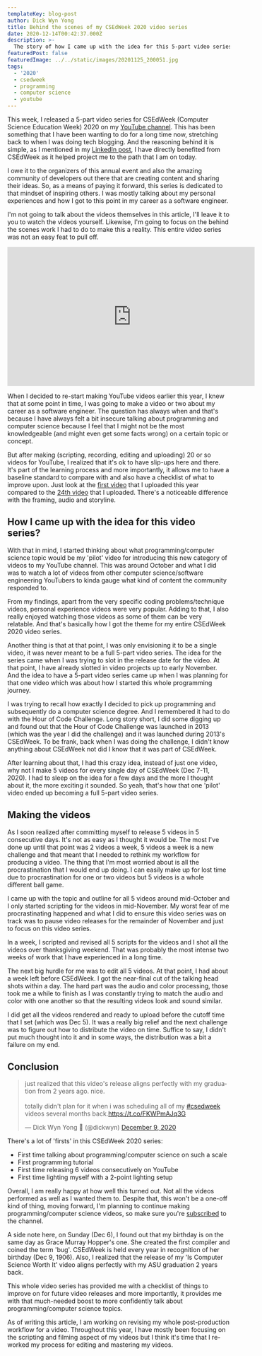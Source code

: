 ```yaml
---
templateKey: blog-post
author: Dick Wyn Yong
title: Behind the scenes of my CSEdWeek 2020 video series
date: 2020-12-14T00:42:37.000Z
description: >-
  The story of how I came up with the idea for this 5-part video series and also some reflecting thoughts about the experience of producing the videos.
featuredPost: false
featuredImage: ../../static/images/20201125_200051.jpg
tags:
  - '2020'
  - csedweek
  - programming
  - computer science
  - youtube
---
```


This week, I released a 5-part video series for CSEdWeek (Computer Science Education Week) 2020 on my [YouTube channel](https://youtube.com/dickwyn). This has been something that I have been wanting to do for a long time now, stretching back to when I was doing tech blogging. And the reasoning behind it is simple, as I mentioned in my [LinkedIn post](https://www.linkedin.com/posts/dickwyn_how-i-started-programming-activity-6741732601083641857-YogF), I have directly benefited from CSEdWeek as it helped project me to the path that I am on today.

I owe it to the organizers of this annual event and also the amazing community of developers out there that are creating content and sharing their ideas. So, as a means of paying it forward, this series is dedicated to that mindset of inspiring others. I was mostly talking about my personal experiences and how I got to this point in my career as a software engineer.

I'm not going to talk about the videos themselves in this article, I'll leave it to you to watch the videos yourself. Likewise, I'm going to focus on the behind the scenes work I had to do to make this a reality. This entire video series was not an easy feat to pull off.

<iframe width="560" height="315" src="https://www.youtube.com/embed/videoseries?list=PL9s9Nme1ZC44dKJ2Zf-53LUxQsbcvg2jw" frameborder="0" allow="accelerometer; autoplay; clipboard-write; encrypted-media; gyroscope; picture-in-picture" allowfullscreen></iframe>

When I decided to re-start making YouTube videos earlier this year, I knew that at some point in time, I was going to make a video or two about my career as a software engineer. The question has always when and that's because I have always felt a bit insecure talking about programming and computer science because I feel that I might not be the most knowledgeable (and might even get some facts wrong) on a certain topic or concept.

But after making (scripting, recording, editing and uploading) 20 or so videos for YouTube, I realized that it's ok to have slip-ups here and there. It's part of the learning process and more importantly, it allows me to have a baseline standard to compare with and also have a checklist of what to improve upon. Just look at the [first video](https://youtu.be/FWWR2YjR7SQ) that I uploaded this year compared to the [24th video](https://youtu.be/Yc53Yg2xY6Y) that I uploaded. There's a noticeable difference with the framing, audio and storyline.

## How I came up with the idea for this video series?

With that in mind, I started thinking about what programming/computer science topic would be my 'pilot' video for introducing this new category of videos to my YouTube channel. This was around October and what I did was to watch a lot of videos from other computer science/software engineering YouTubers to kinda gauge what kind of content the community responded to.

From my findings, apart from the very specific coding problems/technique videos, personal experience videos were very popular. Adding to that, I also really enjoyed watching those videos as some of them can be very relatable. And that's basically how I got the theme for my entire CSEdWeek 2020 video series.

Another thing is that at that point, I was only envisioning it to be a single video, it was never meant to be a full 5-part video series. The idea for the series came when I was trying to slot in the release date for the video. At that point, I have already slotted in video projects up to early November. And the idea to have a 5-part video series came up when I was planning for that one video which was about how I started this whole programming journey.

I was trying to recall how exactly I decided to pick up programming and subsequently do a computer science degree. And I remembered it had to do with the Hour of Code Challenge. Long story short, I did some digging up and found out that the Hour of Code Challenge was launched in 2013 (which was the year I did the challenge) and it was launched during 2013's CSEdWeek. To be frank, back when I was doing the challenge, I didn't know anything about CSEdWeek not did I know that it was part of CSEdWeek.

After learning about that, I had this crazy idea, instead of just one video, why not I make 5 videos for every single day of CSEdWeek (Dec 7-11, 2020). I had to sleep on the idea for a few days and the more I thought about it, the more exciting it sounded. So yeah, that's how that one 'pilot' video ended up becoming a full 5-part video series.

## Making the videos

As I soon realized after committing myself to release 5 videos in 5 consecutive days. It's not as easy as I thought it would be. The most I've done up until that point was 2 videos a week, 5 videos a week is a new challenge and that meant that I needed to rethink my workflow for producing a video. The thing that I'm most worried about is all the procrastination that I would end up doing. I can easily make up for lost time due to procrastination for one or two videos but 5 videos is a whole different ball game.

I came up with the topic and outline for all 5 videos around mid-October and I only started scripting for the videos in mid-November. My worst fear of me procrastinating happened and what I did to ensure this video series was on track was to pause video releases for the remainder of November and just to focus on this video series.

In a week, I scripted and revised all 5 scripts for the videos and I shot all the videos over thanksgiving weekend. That was probably the most intense two weeks of work that I have experienced in a long time.

The next big hurdle for me was to edit all 5 videos. At that point, I had about a week left before CSEdWeek. I got the near-final cut of the talking head shots within a day. The hard part was the audio and color processing, those took me a while to finish as I was constantly trying to match the audio and color with one another so that the resulting videos look and sound similar.

I did get all the videos rendered and ready to upload before the cutoff time that I set (which was Dec 5). It was a really big relief and the next challenge was to figure out how to distribute the video on time. Suffice to say, I didn't put much thought into it and in some ways, the distribution was a bit a failure on my end.

## Conclusion

<blockquote class="twitter-tweet"><p lang="en" dir="ltr">just realized that this video&#39;s release aligns perfectly with my graduation from 2 years ago. nice.<br><br>totally didn&#39;t plan for it when i was scheduling all of my <a href="https://twitter.com/hashtag/csedweek?src=hash&amp;ref_src=twsrc%5Etfw">#csedweek</a> videos several months back.<a href="https://t.co/FKWPmAJq3G">https://t.co/FKWPmAJq3G</a></p>&mdash; Dick Wyn Yong 🏁 (@dickwyn) <a href="https://twitter.com/dickwyn/status/1336708241837846530?ref_src=twsrc%5Etfw">December 9, 2020</a></blockquote> <script async src="https://platform.twitter.com/widgets.js" charset="utf-8"></script>

There's a lot of 'firsts' in this CSEdWeek 2020 series:

- First time talking about programming/computer science on such a scale
- First programming tutorial
- First time releasing 6 videos consecutively on YouTube
- First time lighting myself with a 2-point lighting setup

Overall, I am really happy at how well this turned out. Not all the videos performed as well as I wanted them to. Despite that, this won't be a one-off kind of thing, moving forward, I'm planning to continue making programming/computer science videos, so make sure you're [subscribed](https://youtube.com/dickwyn) to the channel.

A side note here, on Sunday (Dec 6), I found out that my birthday is on the same day as Grace Murray Hopper's one. She created the first compiler and coined the term 'bug'. CSEdWeek is held every year in recognition of her birthday (Dec 9, 1906). Also, I realized that the release of my 'Is Computer Science Worth It' video aligns perfectly with my ASU graduation 2 years back.

This whole video series has provided me with a checklist of things to improve on for future video releases and more importantly, it provides me with that much-needed boost to more confidently talk about programming/computer science topics.

As of writing this article, I am working on revising my whole post-production workflow for a video. Throughout this year, I have mostly been focusing on the scripting and filming aspect of my videos but I think it's time that I re-worked my process for editing and mastering my videos.
